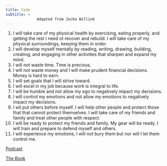 ```yaml
---
title: Code
subtitle: >
              Adapted from Jocko Willink
---
```


1. I will take care of my physical health by exercising, eating properly, and getting the rest I need ot recover and rebuild. I will take care of my physical surroundings, keeping them in order.
2. I will develop myself mentally by reading, writing, drawing, building, creating, and engaging in other activities that sharpen and expand my mind.
3. I will not waste time. Time is precious.
4. I will not waste money and I will make prudent financial decisions. Money is hard to earn.
5. I will set goals that I will strive toward.
6. I will excel in my job because work is integral to life.
7. I will be humble and not allow my ego to negatively impact my decisions.
8. I will control my emotions and not allow my emotions to negatively impact my decisions.
9. I wil put others before myself. I will help other people and protect those that that cannot protect themselves. I will take care of my friends and family and treat other people with respect.
10. I will be ready to protect my friends and family. My gear will be ready. I will train and prepare to defend myself and others.
11. I will experience my emotions, I will not bury them but nor will I let them control me.

[Podcast](https://jockopodcast.com/2020/04/21/226-the-code-the-evaluation-the-protocols-the-path-with-dave-berke/)


[The Book](https://www.amazon.com/Code-Evaluation-Protocols-Eminently-Qualified/dp/0981618820)

